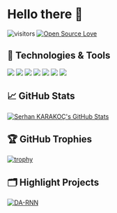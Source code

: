 # Hello there 👋

![visitors](https://visitor-badge.laobi.icu/badge?page_id=serhankarakoc.serhankarakoc)
[![Open Source Love](https://badges.frapsoft.com/os/v1/open-source.svg?v=102)](https://github.com/ellerbrock/open-source-badge/)


## 🔧 Technologies & Tools

![](https://img.shields.io/badge/OS-Linux-informational?style=flat&logo=linux&logoColor=white&color=6aa6f8)
![](https://img.shields.io/badge/Editor-VS_Code-informational?style=flat&logo=visual-studio-code&logoColor=white&color=6aa6f8)
![](https://img.shields.io/badge/Code-Golang-informational?style=flat&logo=go&logoColor=white&color=6aa6f8)
![](https://img.shields.io/badge/Shell-Bash-informational?style=flat&logo=gnu-bash&logoColor=white&color=6aa6f8)
![](https://img.shields.io/badge/Tools-PostgreSQL-informational?style=flat&logo=postgresql&logoColor=white&color=6aa6f8)
![](https://img.shields.io/badge/Tools-Docker-informational?style=flat&logo=docker&logoColor=white&color=6aa6f8)
![](https://img.shields.io/badge/Tools-Kubernetes-informational?style=flat&logo=kubernetes&logoColor=white&color=6aa6f8)


## &#x1f4c8; GitHub Stats

<a href="https://github.com/serhankarakoc/serhankarakoc">
  <img align="center" src="https://github-readme-stats.vercel.app/api/top-langs/?username=serhankarakoc&hide=c%2B%2B,c,matlab,assembly&title_color=6aa6f8&text_color=8a919a&icon_color=6aa6f8&bg_color=22272e" alt="Serhan KARAKOÇ's GitHub Stats" />
</a>

## 🏆 GitHub Trophies

[![trophy](https://github-profile-trophy.vercel.app/?username=serhankarakoc&theme=nord&column=7)](https://github.com/ryo-ma/github-profile-trophy)


## 🗂️ Highlight Projects
<a href="https://github.com/serhankarakoc/serhankarakoc">
  <img align="center" src="https://github-readme-stats.vercel.app/api/pin/?username=serhankarakoc&repo=goilerplate&show_icons=true&line_height=27&title_color=6aa6f8&text_color=8a919a&icon_color=6aa6f8&bg_color=22272e" alt="DA-RNN" />
</a>
